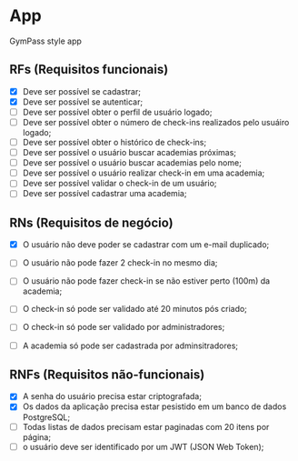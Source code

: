 # App

GymPass style app

## RFs (Requisitos funcionais)

- [X] Deve ser possível se cadastrar;
- [X] Deve ser possível se autenticar;
- [ ] Deve ser possível obter o perfil de usuário logado;
- [ ] Deve ser possível obter o número de check-ins realizados pelo usuáiro logado;
- [ ] Deve ser possível obter o histórico de check-ins;
- [ ] Deve ser possível o usuário buscar academias próximas;
- [ ] Deve ser possível o usuário buscar academias pelo nome;
- [ ] Deve ser possível o usuário realizar check-in em uma academia;
- [ ] Deve ser possível validar o check-in de um usuário;
- [ ] Deve ser possível cadastrar uma academia;

## RNs (Requisitos de negócio)

- [X] O usuário não deve poder se cadastrar com um e-mail duplicado;
- [ ] O usuário não pode fazer 2 check-in no mesmo dia;
- [ ] O usuário não pode fazer check-in se não estiver perto (100m) da academia;
- [ ] O check-in só pode ser validado até 20 minutos pós criado;
- [ ] O check-in só pode ser validado por administradores;
- [ ] A academia só pode ser cadastrada por adminsitradores;


## RNFs (Requisitos não-funcionais)

- [X] A senha do usuário precisa estar criptografada;
- [X] Os dados da aplicação precisa estar pesistido em um banco de dados PostgreSQL;
- [ ] Todas listas de dados precisam estar paginadas com 20 itens por página;
- [ ] o usuário deve ser identificado por um JWT (JSON Web Token);
